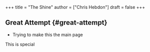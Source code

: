 +++
title = "The Shine"
author = ["Chris Hebdon"]
draft = false
+++

## Great Attempt {#great-attempt}

-   Trying to make this the main page

This is special
